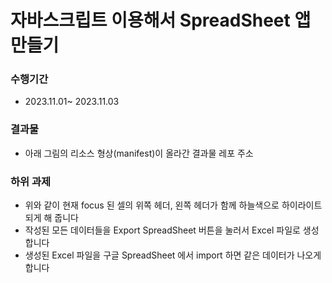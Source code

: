 # 자바스크립트 이용해서 SpreadSheet 앱 만들기
### 수행기간
- 2023.11.01~ 2023.11.03

### 결과물
- 아래 그림의 리소스 형상(manifest)이 올라간 결과물 레포 주소

### 하위 과제
- 위와 같이 현재 focus 된 셀의 위쪽 헤더, 왼쪽 헤더가 함께 하늘색으로 하이라이트 되게 해 줍니다
- 작성된 모든 데이터들을 Export SpreadSheet 버튼을 눌러서 Excel 파일로 생성합니다
- 생성된 Excel 파일을 구글 SpreadSheet 에서 import 하면 같은 데이터가 나오게 합니다